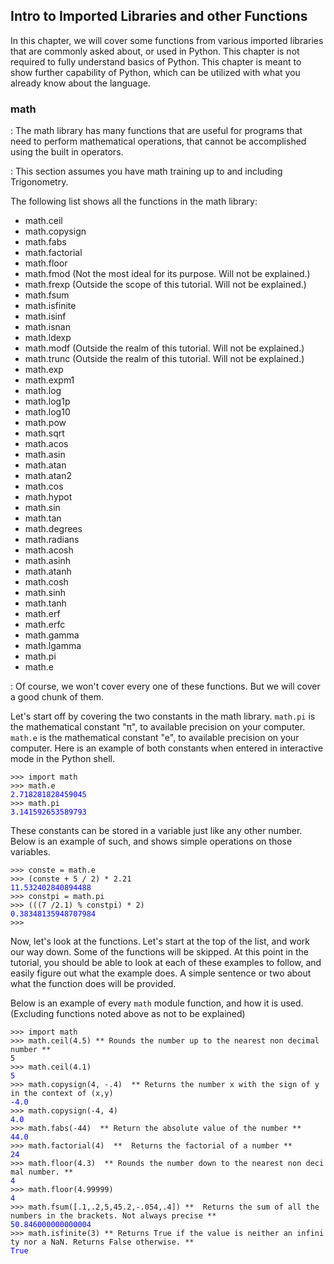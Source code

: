 Intro to Imported Libraries and other Functions
-----------------------------------------------

In this chapter, we will cover some functions from various imported
libraries that are commonly asked about, or used in Python. This chapter
is not required to fully understand basics of Python. This chapter is
meant to show further capability of Python, which can be utilized with
what you already know about the language.

### math

:   The math library has many functions that are useful for programs
    that need to perform mathematical operations, that cannot be
    accomplished using the built in operators.

<!-- -->

:   This section assumes you have math training up to and including
    Trigonometry.

The following list shows all the functions in the math library:

-   math.ceil
-   math.copysign
-   math.fabs
-   math.factorial
-   math.floor
-   math.fmod (Not the most ideal for its purpose. Will not be
    explained.)
-   math.frexp (Outside the scope of this tutorial. Will not be
    explained.)
-   math.fsum
-   math.isfinite
-   math.isinf
-   math.isnan
-   math.ldexp
-   math.modf (Outside the realm of this tutorial. Will not be
    explained.)
-   math.trunc (Outside the realm of this tutorial. Will not be
    explained.)
-   math.exp
-   math.expm1
-   math.log
-   math.log1p
-   math.log10
-   math.pow
-   math.sqrt
-   math.acos
-   math.asin
-   math.atan
-   math.atan2
-   math.cos
-   math.hypot
-   math.sin
-   math.tan
-   math.degrees
-   math.radians
-   math.acosh
-   math.asinh
-   math.atanh
-   math.cosh
-   math.sinh
-   math.tanh
-   math.erf
-   math.erfc
-   math.gamma
-   math.lgamma
-   math.pi
-   math.e

:   Of course, we won\'t cover every one of these functions. But we will
    cover a good chunk of them.

Let\'s start off by covering the two constants in the math library.
`math.pi` is the mathematical constant \"π\", to available precision on
your computer. `math.e` is the mathematical constant \"e\", to available
precision on your computer. Here is an example of both constants when
entered in interactive mode in the Python shell.

`>>> import math`\
`>>> math.e`\
<font color="blue">`2.718281828459045`</font>\
`>>> math.pi`\
<font color="blue">`3.141592653589793`</font>

These constants can be stored in a variable just like any other number.
Below is an example of such, and shows simple operations on those
variables.

`>>> conste = math.e`\
`>>> (conste + 5 / 2) * 2.21`\
<font color="blue">`11.532402840894488`</font>\
`>>> constpi = math.pi`\
`>>> (((7 /2.1) % constpi) * 2)`\
<font color="blue">`0.38348135948707984`</font>\
`>>>`

Now, let\'s look at the functions. Let\'s start at the top of the list,
and work our way down. Some of the functions will be skipped. At this
point in the tutorial, you should be able to look at each of these
examples to follow, and easily figure out what the example does. A
simple sentence or two about what the function does will be provided.

Below is an example of every `math` module function, and how it is used.
(Excluding functions noted above as not to be explained)

`>>> import math`\
`>>> math.ceil(4.5) ** Rounds the number up to the nearest non decimal number **`\
`5`\
`>>> math.ceil(4.1)`\
<font color="blue">`5`</font>\
`>>> math.copysign(4, -.4)  ** Returns the number x with the sign of y in the context of (x,y)`\
<font color="blue">`-4.0`</font>\
`>>> math.copysign(-4, 4)`\
<font color="blue">`4.0`</font>\
`>>> math.fabs(-44)  ** Return the absolute value of the number **`\
<font color="blue">`44.0`</font>\
`>>> math.factorial(4)  **  Returns the factorial of a number **`\
<font color="blue">`24`</font>\
`>>> math.floor(4.3)  ** Rounds the number down to the nearest non decimal number. **`\
<font color="blue">`4`</font>\
`>>> math.floor(4.99999)`\
<font color="blue">`4`</font>\
`>>> math.fsum([.1,.2,5,45.2,-.054,.4]) **  Returns the sum of all the numbers in the brackets. Not always precise **`\
<font color="blue">`50.846000000000004`</font>\
`>>> math.isfinite(3)`</font>` ** Returns True if the value is neither an infinity nor a NaN. Returns False otherwise. **`\
<font color="blue">`True`</font>
